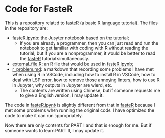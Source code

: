 # Code for FasteR

This is a repository related to [fasteR](https://github.com/matloff/fasteR) (a basic R language tutorial). The files in the repository are: 

- [fasteR.ipynb](https://github.com/LeetaH666/code4fasteR/blob/master/fasteR.ipynb): the Jupyter notebook based on the tutorial;
    - If you are already a programmer, then you can just read and run the notebook to get familiar with coding with R without reading the tutorial; but if you are a nonprogrammer, it would be better to read the [fasteR](https://github.com/matloff/fasteR) tutorial simultaneously.
- [external_file.R](https://github.com/LeetaH666/code4fasteR/blob/master/external_file.R): an R file that would be used in [fasteR.ipynb](https://github.com/LeetaH666/code4fasteR/blob/master/fasteR.ipynb);
- [r_problem.md](https://github.com/LeetaH666/code4fasteR/blob/master/r_problem.md): a markdown that recording some problems I have met when using R in VSCode, including how to install R in VSCode, how to deal with LSP error, how to remove those annoying linters, how to use R in Jupyter, why outputs in Jupyter are wierd, etc.
    - The contents are written using Chinese, but if someone requests me to give a English version, I may update it.

The code in [fasteR.ipynb](https://github.com/LeetaH666/code4fasteR/blob/master/fasteR.ipynb) is slightly different from that in [fasteR](https://github.com/matloff/fasteR) because I met some problems when running the original code. I have optimized the code to make it can run appropriately.

Now there are only contents for PART I and that is enough for me. But if someone wants to learn PART II, I may update it.